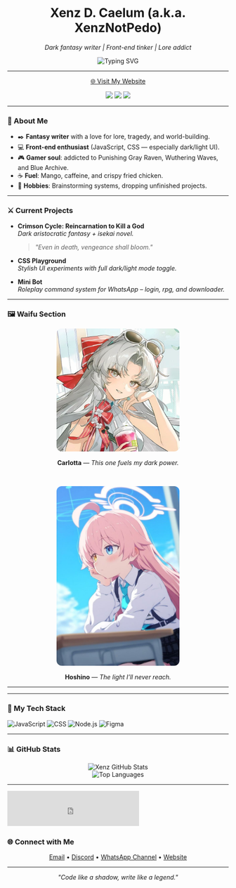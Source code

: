 <h1 align="center">Xenz D. Caelum 
  (a.k.a. XenzNotPedo)</h1>
<p align="center">
  <em>Dark fantasy writer | Front-end tinker | Lore addict</em>
</p>

<p align="center">
  <img src="https://readme-typing-svg.herokuapp.com?font=Fira+Code&duration=2500&pause=1000&center=true&vCenter=true&width=435&lines=Writing+stories+that+hurt+beautifully...;Breaking+code+to+fix+the+world.;Fueled+by+mango%2C+coffee+%26+fried+chicken." alt="Typing SVG">
</p>

---

<p align="center">
  <a href="https://xenzforever.vercel.app/" target="_blank">🌐 Visit My Website</a>
</p>

<p align="center">
  <img src="https://img.shields.io/badge/Writing-Dark%20Fantasy-%23aa00ff" />
  <img src="https://img.shields.io/badge/Code-JavaScript-blue" />
  <img src="https://img.shields.io/badge/Project-Crimson%20Cycle-red" />
</p>

---

### 🧠 About Me

- ✒️ **Fantasy writer** with a love for lore, tragedy, and world-building.
- 💻 **Front-end enthusiast** (JavaScript, CSS — especially dark/light UI).
- 🎮 **Gamer soul**: addicted to Punishing Gray Raven, Wuthering Waves, and Blue Archive.
- ☕ **Fuel**: Mango, caffeine, and crispy fried chicken.
- 🧩 **Hobbies**: Brainstorming systems, dropping unfinished projects.

---

### ⚔️ Current Projects

- **Crimson Cycle: Reincarnation to Kill a God**  
  *Dark aristocratic fantasy + isekai novel.*  
  > *"Even in death, vengeance shall bloom."*

- **CSS Playground**  
  *Stylish UI experiments with full dark/light mode toggle.*

- **Mini Bot**  
  *Roleplay command system for WhatsApp – login, rpg, and downloader.*
---

### 🖼️ Waifu Section

<p align="center">
  <img src="https://raw.githubusercontent.com/XenzNotPedo/xenz-file-upload/main/file-uploader/da6ac6488e787c22c6d80cd951039081.jpg" alt="Carlotta" width="280px" style="border-radius: 12px;" />
</p>
<p align="center"><strong>Carlotta</strong> — <em>This one fuels my dark power.</em></p>

<br/>

<p align="center">
  <img src="https://raw.githubusercontent.com/XenzNotPedo/xenz-file-upload/main/file-uploader/95096c7a629fb4db3dd6fe7780890fcd.jpg" alt="Hoshino" width="280px" style="border-radius: 12px;" />
</p>
<p align="center"><strong>Hoshino</strong> — <em>The light I’ll never reach.</em></p>

---



---

### 🧠 My Tech Stack

![JavaScript](https://img.shields.io/badge/-JavaScript-black?style=flat&logo=javascript)
![CSS](https://img.shields.io/badge/-CSS3-1572B6?style=flat&logo=css3)
![Node.js](https://img.shields.io/badge/-Node.js-339933?style=flat&logo=node.js)
![Figma](https://img.shields.io/badge/-Figma-black?style=flat&logo=figma)

---

### 📊 GitHub Stats

<p align="center">
  <img src="https://github-readme-stats.vercel.app/api?username=XenzNotPedo&show_icons=true&theme=tokyonight" alt="Xenz GitHub Stats" />
  <br/>
  <img src="https://github-readme-stats.vercel.app/api/top-langs/?username=XenzNotPedo&layout=compact&theme=tokyonight" alt="Top Languages" />
</p>

---


<iframe src="https://open.spotify.com/embed/track/75ls0gurX68lUmMjE7QcsE" width="300" height="80" frameBorder="0" allowtransparency="true" allow="encrypted-media"></iframe>

### 🌐 Connect with Me

<p align="center">
  <a href="mailto:carlottaemailsupp@gmail.com">Email</a> • 
  <a href="https://discord.com/users/1371348410304696430">Discord</a> • 
  <a href="https://whatsapp.com/channel/0029Vb5pewn3bbUy62YZNz00">WhatsApp Channel</a> • 
  <a href="[https://xenznotpedo.vercel.app](https://xenzforever.vercel.app/)">Website</a>
</p>

---

<p align="center">
  <em>"Code like a shadow, write like a legend."</em>
</p>
